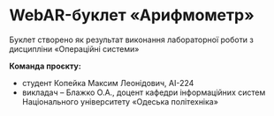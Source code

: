 # WebAR-буклет «Арифмометр»
Буклет створено як результат виконання лабораторної роботи з дисципліни «Операційні системи» 


**Команда проєкту:**
- студент Копейка Максим Леонідович, AI-224
- викладач – Блажко О.А., доцент кафедри інформаційних систем Національного університету «Одеська політехніка»
